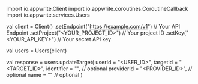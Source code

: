 import io.appwrite.Client
import io.appwrite.coroutines.CoroutineCallback
import io.appwrite.services.Users

val client = Client()
    .setEndpoint("https://example.com/v1") // Your API Endpoint
    .setProject("<YOUR_PROJECT_ID>") // Your project ID
    .setKey("<YOUR_API_KEY>") // Your secret API key

val users = Users(client)

val response = users.updateTarget(
    userId = "<USER_ID>",
    targetId = "<TARGET_ID>",
    identifier = "<IDENTIFIER>", // optional
    providerId = "<PROVIDER_ID>", // optional
    name = "<NAME>" // optional
)
